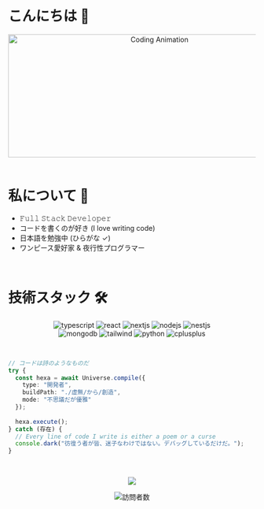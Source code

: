 # こんにちは 👋 

<div align="center">
<img height="250" width="600" alt="Coding Animation" align="center" src="https://media.giphy.com/media/v1.Y2lkPTc5MGI3NjExbTZ1MzZ1ZzA0d3UyMWticnoyaTF6cnZ1YnBoYjVxaHZ5bDhxZXVtNyZlcD12MV9pbnRlcm5hbF9naWZfYnlfaWQmY3Q9Zw/WoD6JZnwap6s8/giphy.gif">
</div>

</br>

# 私について 💬

- 𝙵𝚞𝚕𝚕 𝚂𝚝𝚊𝚌𝚔 𝙳𝚎𝚟𝚎𝚕𝚘𝚙𝚎𝚛 
- コードを書くのが好き (I love writing code)
- 日本語を勉強中 (ひらがな ✓)
- ワンピース愛好家 & 夜行性プログラマー

</br>

# 技術スタック 🛠

<p align="center">
<img src="https://img.shields.io/badge/TypeScript-3178C6?style=flat-square&logo=typescript&logoColor=white" alt="typescript">
<img src="https://img.shields.io/badge/React-61DAFB?style=flat-square&logo=react&logoColor=black" alt="react">
<img src="https://img.shields.io/badge/Next.js-000000?style=flat-square&logo=nextdotjs&logoColor=white" alt="nextjs">
<img src="https://img.shields.io/badge/Node.js-339933?style=flat-square&logo=nodedotjs&logoColor=white" alt="nodejs">
<img src="https://img.shields.io/badge/NestJS-E0234E?style=flat-square&logo=nestjs&logoColor=white" alt="nestjs">
</br>
<img src="https://img.shields.io/badge/MongoDB-47A248?style=flat-square&logo=mongodb&logoColor=white" alt="mongodb">
<img src="https://img.shields.io/badge/TailwindCSS-06B6D4?style=flat-square&logo=tailwindcss&logoColor=white" alt="tailwind">
<img src="https://img.shields.io/badge/Python-3776AB?style=flat-square&logo=python&logoColor=white" alt="python">
<img src="https://img.shields.io/badge/C++-00599C?style=flat-square&logo=cplusplus&logoColor=white" alt="cplusplus">
</p>

</br>

```typescript
// コードは詩のようなものだ
try {
  const hexa = await Universe.compile({
    type: "開発者",
    buildPath: "./虚無/から/創造",
    mode: "不思議だが優雅"
  });
  
  hexa.execute();
} catch (存在) {
  // Every line of code I write is either a poem or a curse
  console.dark("彷徨う者が皆、迷子なわけではない。デバッグしているだけだ。");
}
```

</br>

<p align="center">  
<img src="https://github-readme-stats.vercel.app/api?username=heyhexadecimal&show_icons=true&theme=tokyonight&hide_border=true"/>
</p>

<div align="center">
  <img src="https://komarev.com/ghpvc/?username=heyhexadecimal&style=flat-square&color=6366f1" alt="訪問者数" />
</div>

<!--
呪文を唱えるようにコミットを書く
-->
